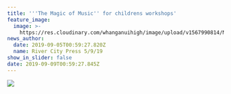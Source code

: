 ```yaml
---
title: '''The Magic of Music'' for childrens workshops'
feature_image:
  image: >-
    https://res.cloudinary.com/whanganuihigh/image/upload/v1567990814/News/Philip.-Chiet-_-family-RCP-5.9.jpg
news_author:
  date: 2019-09-05T00:59:27.820Z
  name: River City Press 5/9/19
show_in_slider: false
date: 2019-09-09T00:59:27.845Z
---
```

![](https://res.cloudinary.com/whanganuihigh/image/upload/v1567990874/News/Philip...-Chiet-_-family-RCP-5.9.jpg)
